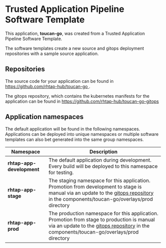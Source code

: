 # Trusted Application Pipeline Software Template

This application, **toucan-go**, was created from a Trusted Application Pipeline Software Template.

The software templates create a new source and gitops deployment repositories with a sample source application. 

## Repositories

The source code for your application can be found in [https://github.com/rhtap-hub/toucan-go ](https://github.com/rhtap-hub/toucan-go ).
 
The gitops repository, which contains the kubernetes manifests for the application can be found in 
[https://github.com/rhtap-hub/toucan-go-gitops ](https://github.com/rhtap-hub/toucan-go-gitops ) 

## Application namespaces 

The default application will be found in the following namespaces. Applications can be deployed into unique namespaces or multiple software templates can also bet generated into the same group namespaces.  

|  Namespace   |  Description   |  
| -------- | -------- |   
| **rhtap-app-development** | The default application during development. Every build will be deployed to this namespace for testing. | 
| **rhtap-app-stage** | The staging namespace for this application. Promotion from development to stage is manual via an update to the [gitops repository](https://github.com/rhtap-hub/toucan-go-gitops ) in the components/toucan-go/overlays/prod directory |  
| **rhtap-app-prod** | The production namespace for this application. Promotion from stage to production is manual via an update to the [gitops repository](https://github.com/rhtap-hub/toucan-go-gitops ) in the components/toucan-go/overlays/prod directory | 